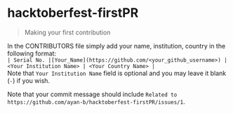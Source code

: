# hacktoberfest-firstPR
> Making your first contribution

In the CONTRIBUTORS file simply add your name, institution, country in the following format:  
`| Serial No. |[Your_Name](https://github.com/<your_github_username>) | <Your Institution Name> | <Your Country Name> |`  
Note that `Your Institution Name` field is optional and you may leave it blank (`-`) if you wish.

Note that your commit message should include `Related to https://github.com/ayan-b/hacktoberfest-firstPR/issues/1`.
